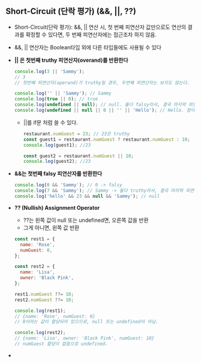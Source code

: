 ## Short-Circuit (단락 평가) (&&, ||, ??)

- Short-Circuit(단락 평가): &&, ||  연산 시, 첫 번째 피연산자 값만으로도 연산의 결과를 확정할 수 있다면, 두 번째 피연산자에는 접근조차 하지 않음.
- &&, || 연산자는 Boolean타입 외에 다른 타입들에도 사용될 수 있다
- **|| 은 첫번째 truthy 피연산자(overand)를  반환한다**
    
    ```jsx
    console.log(3 || 'Sammy');
    // 3
    // 첫번째 피연산자(operand)가 truthy일 경우, 두번째 피연산자는 보지도 않는다. 
    
    console.log('' || 'Sammy'); // Sammy
    console.log(true || 0); // true
    console.log(undefined || null); // null. 둘다 falsy라서, 결국 마지막 피연산자를 반환. 
    console.log(undefined || null || 0 || '' || 'Hello'); // Hello. 참이 나오면 그 피연산자를 반환. 
    ```
    
    - ||를 if문 처럼 쓸 수 있다.
        
        ```jsx
        restaurant.numGuest = 23; // 23은 truthy 
        const guest1 = restaurant.numGuest ? restaurant.numGuest : 10;
        console.log(guest1); //23
        
        const guest2 = restaurant.numGuest || 10;
        console.log(guest2); //23
        ```
        
- **&&는 첫번째 falsy 피연산자를 반환한다**
    
    ```jsx
    console.log(0 && 'Sammy'); // 0 -> falsy 
    console.log(7 && 'Sammy'); // Sammy -> 둘다 truthy라서, 결국 마지막 피연산자를 반환. 
    console.log('hello' && 23 && null && 'Sammy'); // null
    ```
- **?? (Nullish) Assignment Operator**
    - ??는 왼쪽 값이 null 또는 undefined면, 오른쪽 값을 반환
    - 그게 아니면, 왼쪽 값 반환
    
    ```jsx
    const rest1 = {
      name: 'Rose',
      numGuest: 0,
    };
    
    const rest2 = {
      name: 'Lisa',
      owner: 'Black Pink',
    };
    
    rest1.numGuest ??= 10;
    rest2.numGuest ??= 10;
    
    console.log(rest1);
    // {name: 'Rose', numGuest: 0}
    // 0이라는 값이 할당되어 있으므로, null 또는 undefined이 아님. 
    
    console.log(rest2);
    // {name: 'Lisa', owner: 'Black Pink', numGuest: 10}
    // numGuest 할당이 없음으로 undefined.
    ```
    
-
